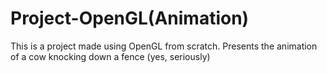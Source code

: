 # Project-OpenGL(Animation)
This is a project made using OpenGL from scratch. Presents the animation of a cow knocking down a fence (yes, seriously)
